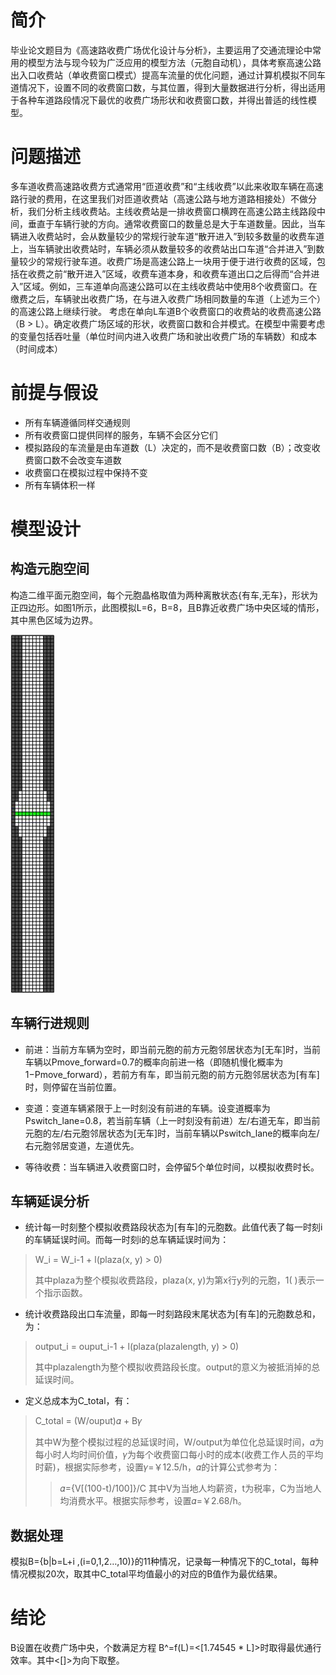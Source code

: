 
# 简介

毕业论文题目为《高速路收费广场优化设计与分析》，主要运用了交通流理论中常用的模型方法与现今较为广泛应用的模型方法（元胞自动机），具体考察高速公路出入口收费站（单收费窗口模式）提高车流量的优化问题，通过计算机模拟不同车道情况下，设置不同的收费窗口数，与其位置，得到大量数据进行分析，得出适用于各种车道路段情况下最优的收费广场形状和收费窗口数，并得出普适的线性模型。

# 问题描述

多车道收费高速路收费方式通常用“匝道收费”和“主线收费”以此来收取车辆在高速路行驶的费用，在这里我们对匝道收费站（高速公路与地方道路相接处）不做分析，我们分析主线收费站。主线收费站是一排收费窗口横跨在高速公路主线路段中间，垂直于车辆行驶的方向。通常收费窗口的数量总是大于车道数量。因此，当车辆进入收费站时，会从数量较少的常规行驶车道“散开进入”到较多数量的收费车道上，当车辆驶出收费站时，车辆必须从数量较多的收费站出口车道“合并进入”到数量较少的常规行驶车道。收费广场是高速公路上一块用于便于进行收费的区域，包括在收费之前“散开进入”区域，收费车道本身，和收费车道出口之后得而“合并进入”区域。例如，三车道单向高速公路可以在主线收费站中使用8个收费窗口。在缴费之后，车辆驶出收费广场，在与进入收费广场相同数量的车道（上述为三个）的高速公路上继续行驶。
考虑在单向L车道B个收费窗口的收费站的收费高速公路（B > L）。确定收费广场区域的形状，收费窗口数和合并模式。在模型中需要考虑的变量包括吞吐量（单位时间内进入收费广场和驶出收费广场的车辆数）和成本（时间成本）

# 前提与假设

* 所有车辆遵循同样交通规则
* 所有收费窗口提供同样的服务，车辆不会区分它们
* 模拟路段的车流量是由车道数（L）决定的，而不是收费窗口数（B）；改变收费窗口数不会改变车道数
* 收费窗口在模拟过程中保持不变
* 所有车辆体积一样

# 模型设计

## 构造元胞空间

构造二维平面元胞空间，每个元胞晶格取值为两种离散状态{有车,无车}，形状为正四边形。如图1所示，此图模拟L=6，B=8，且B靠近收费广场中央区域的情形，其中黑色区域为边界。

![L6-B8-center](https://github.com/tankeryang/graduate_works/blob/master/result/plaza.jpg)

## 车辆行进规则

* 前进：当前方车辆为空时，即当前元胞的前方元胞邻居状态为[无车]时，当前车辆以Pmove_forward=0.7的概率向前进一格（即随机慢化概率为1−Pmove_forward），若前方有车，即当前元胞的前方元胞邻居状态为[有车]时，则停留在当前位置。

* 变道：变道车辆紧限于上一时刻没有前进的车辆。设变道概率为Pswitch_lane=0.8，若当前车辆（上一时刻没有前进）左/右道无车，即当前元胞的左/右元胞邻居状态为[无车]时，当前车辆以Pswitch_lane的概率向左/右元胞邻居变道，左道优先。

* 等待收费：当车辆进入收费窗口时，会停留5个单位时间，以模拟收费时长。

## 车辆延误分析

* 统计每一时刻整个模拟收费路段状态为[有车]的元胞数。此值代表了每一时刻i的车辆延误时间。而每一时刻i的总车辆延误时间为：

> W_i = W_i-1 + l(plaza(x, y) > 0)
>
> 其中plaza为整个模拟收费路段，plaza(x, y)为第x行y列的元胞，1( )表示一个指示函数。

* 统计收费路段出口车流量，即每一时刻路段末尾状态为[有车]的元胞数总和，为：

> output_i = ouput_i-1 + l(plaza(plazalength, y) > 0)
>
> 其中plazalength为整个模拟收费路段长度。output的意义为被抵消掉的总延误时间。

* 定义总成本为C_total，有：

> C_total = (W/ouput)𝛼 + B𝛾
>
> 其中W为整个模拟过程的总延误时间，W/output为单位化总延误时间，𝛼为每小时人均时间价值，𝛾为每个收费窗口每小时的成本(收费工作人员的平均时薪)，根据实际参考，设置𝛾=￥12.5/h，𝛼的计算公式参考为：
> > 𝛼={V[(100-t)/100]}/C
> > 其中V为当地人均薪资，t为税率，C为当地人均消费水平。根据实际参考，设置𝛼=￥2.68/h。

## 数据处理

模拟B={b|b=L+i ,(i=0,1,2…,10)}的11种情况，记录每一种情况下的C_total，每种情况模拟20次，取其中C_total平均值最小的对应的B值作为最优结果。

# 结论

B设置在收费广场中央，个数满足方程 B^=f(L)=<[1.74545 * L]>时取得最优通行效率。其中<[]>为向下取整。 


```python

```
